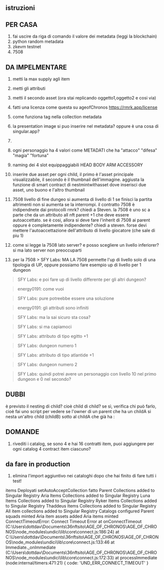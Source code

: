 ## istruzioni




## PER CASA

1. fai uscire da riga di comando il valore dei metadata (leggi la blockchain)
2. python random metadata
3. zkevm testnet
4. 7508


## DA IMPELMENTARE
1. metti la max supply agli item
2. metti gli attributi
3. metti il secondo asset (ora stai replicando oggetto1,oggetto2 e cosi via)
4. fatti una licenza come questa su ageofChronos https://rmrk.app/license
5. come funziona tag nella collection metadata
6. la presentation image si puo inserire nel metadata? oppure è una cosa di singular.app?
7. 



1. ogni personaggio ha 4 valori come METADATI che ha "attacco" "difesa" "magia" "fortuna"
2. naming dei 4 slot equippaggiabili
HEAD
BODY
ARM
ACCESSORY

3. inserire due asset per ogni child, il primo è l'asset principale visualizzabile, il secondo è il thumbnail dell'immagine. aggiusta la funzione di smart contract di nestmintwithasset dove inserisci due asset, uno buono e l'altro thumbnail

4. 7508 livello di fine dungeo si aumenta di livello di 1 se finisci la partita altrimenti non si aumenta se la interrompi. il contratto 7508 è indipendnete dai protocolli rmrk? chiedi a Steven. la 7508 è uno sc a parte che da un attributo all nft parent +1 che deve essere autoaccettato. se è cosi, allora si deve fare l'inherit di 7508 ai parent oppure è completamente indipendente? chiedi a steven. forse devi mettere l'autoaccettazione dell'attributo di livello giocatore (che sale di piu 1)

5. come si legge la 7508 lato server? e posso scegliere un livello inferiorer? si ma lato server non preoccuparti

6. per la 7508 > SFY Labs:
MA LA 7508 permette l'up di livello solo di una tipologia di UP, oppure possiamo fare esempio up di livello per 1 dungeon

> SFY Labs:
e poi fare up di livello differente per gli altri dungeon?

> energy0191:
come vuoi

> SFY Labs:
pure potreebbe essere una soluzione

> energy0191:
gli attributi sono infiniti

> SFY Labs:
ma la sai sicuro sta cosa?

> SFY Labs:
si ma capiamoci

> SFY Labs:
attributo di tipo egitto +1

> SFY Labs:
dungeon numero 1

> SFY Labs:
attributo di tipo atlantide +1

> SFY Labs:
dungeon numero 2

> SFY Labs:
quindi potrei avere un personaggio con livello 10 nel primo dungeon e 0 nel secondo?





## DUBBI

è previsto il nesting di child? cioè child di child? se sì, verifica chi può farlo, cioè fai uno script per vedere se 
l'owner di un parent che ha un childA si nesta un'altro child (childB) sotto al childA che già ha
:
## DOMANDE

1. rivediti i catalog, se sono 4 e hai 16 contratti item, puoi aggiungere per ogni catalog 4 contract item ciascuno?


## da fare in production

1. elimina l'import aggiuntivo nei cataloghi dopo che hai finito di fare tutti i test!



items Deployati
setAutoAcceptCollection fatto
Parent Collections added to Singular Registry
Aria Items Collections added to Singular Registry
Luna Items Collections added to Singular Registry
Ryker Items Collections added to Singular Registry
Thaddeus Items Collections added to Singular Registry
All item collections added to Singular Registry
Catalogs configured
Parent squads minted
Aria item assets added
Aria items minted
ConnectTimeoutError: Connect Timeout Error
    at onConnectTimeout (C:\Users\dottdav\Documents\36nftsito\AGE_OF_CHRONOS\AGE_OF_CHRONOS\node_modules\undici\lib\core\connect.js:186:24)
    at C:\Users\dottdav\Documents\36nftsito\AGE_OF_CHRONOS\AGE_OF_CHRONOS\node_modules\undici\lib\core\connect.js:133:46
    at Immediate._onImmediate (C:\Users\dottdav\Documents\36nftsito\AGE_OF_CHRONOS\AGE_OF_CHRONOS\node_modules\undici\lib\core\connect.js:172:33)
    at processImmediate (node:internal/timers:471:21) {
  code: 'UND_ERR_CONNECT_TIMEOUT'
}